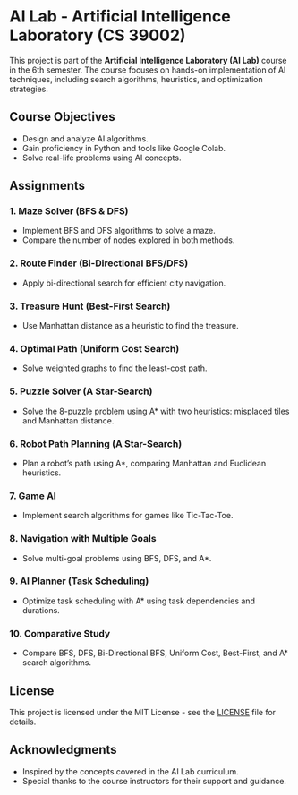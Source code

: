 # AI Lab - Artificial Intelligence Laboratory (CS 39002)

This project is part of the **Artificial Intelligence Laboratory (AI Lab)** course in the 6th semester. The course focuses on hands-on implementation of AI techniques, including search algorithms, heuristics, and optimization strategies.

## Course Objectives

- Design and analyze AI algorithms.
- Gain proficiency in Python and tools like Google Colab.
- Solve real-life problems using AI concepts.

## Assignments

### 1. **Maze Solver (BFS & DFS)**
   - Implement BFS and DFS algorithms to solve a maze.
   - Compare the number of nodes explored in both methods.

### 2. **Route Finder (Bi-Directional BFS/DFS)**
   - Apply bi-directional search for efficient city navigation.

### 3. **Treasure Hunt (Best-First Search)**
   - Use Manhattan distance as a heuristic to find the treasure.

### 4. **Optimal Path (Uniform Cost Search)**
   - Solve weighted graphs to find the least-cost path.

### 5. **Puzzle Solver (A Star-Search)**
   - Solve the 8-puzzle problem using A* with two heuristics: misplaced tiles and Manhattan distance.

### 6. **Robot Path Planning (A Star-Search)**
   - Plan a robot’s path using A*, comparing Manhattan and Euclidean heuristics.

### 7. **Game AI**
   - Implement search algorithms for games like Tic-Tac-Toe.

### 8. **Navigation with Multiple Goals**
   - Solve multi-goal problems using BFS, DFS, and A*.

### 9. **AI Planner (Task Scheduling)**
   - Optimize task scheduling with A* using task dependencies and durations.

### 10. **Comparative Study**
   - Compare BFS, DFS, Bi-Directional BFS, Uniform Cost, Best-First, and A* search algorithms.

## License
This project is licensed under the MIT License - see the [LICENSE](LICENSE) file for details.

## Acknowledgments
- Inspired by the concepts covered in the AI Lab curriculum.
- Special thanks to the course instructors for their support and guidance.
